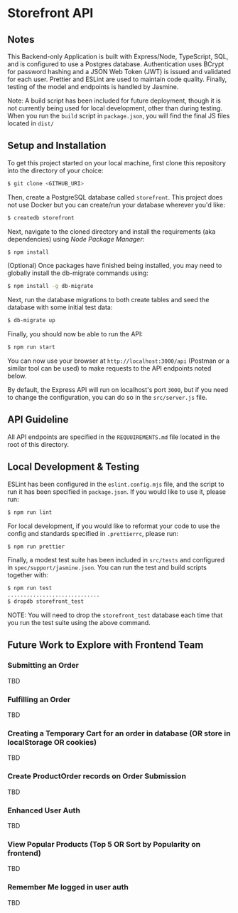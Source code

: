 # Storefront API

## Notes

This Backend-only Application is built with Express/Node, TypeScript, SQL, and is configured to use a Postgres database. Authentication uses BCrypt for password hashing and a JSON Web Token (JWT) is issued and validated for each user. Prettier and ESLint are used to maintain code quality. Finally, testing of the model and endpoints is handled by Jasmine.

Note: A build script has been included for future deployment, though it is not currently being used for local development, other than during testing. When you run the `build` script in `package.json`, you will find the final JS files located in `dist/`

## Setup and Installation

To get this project started on your local machine, first clone this repository into the directory of your choice:

``` bash
$ git clone <GITHUB_URI>
```

Then, create a PostgreSQL database called `storefront`. This project does not use Docker but you can create/run your database wherever you'd like:

``` bash
$ createdb storefront
```

Next, navigate to the cloned directory and install the requirements (aka dependencies) using _Node Package Manager_:

``` bash
$ npm install
```

(Optional) Once packages have finished being installed, you may need to globally install the db-migrate commands using:

``` bash
$ npm install -g db-migrate
```

Next, run the database migrations to both create tables and seed the database with some initial test data:

``` bash
$ db-migrate up
```

Finally, you should now be able to run the API:

``` bash
$ npm run start
```

You can now use your browser at `http://localhost:3000/api` (Postman or a similar tool can be used) to make requests to the API endpoints noted below.

By default, the Express API will run on localhost's port `3000`, but if you need to change the configuration, you can do so in the `src/server.js` file.

## API Guideline

All API endpoints are specified in the `REQUUIREMENTS.md` file located in the root of this directory.

## Local Development & Testing

ESLint has been configured in the `eslint.config.mjs` file, and the script to run it has been specified in `package.json`. If you would like to use it, please run:

``` bash
$ npm run lint
```

For local development, if you would like to reformat your code to use the config and standards specified in `.prettierrc`, please run:

``` bash
$ npm run prettier
```

Finally, a modest test suite has been included in `src/tests` and configured in `spec/support/jasmine.json`. You can run the test and build scripts together with:

``` bash
$ npm run test
.............................
$ dropdb storefront_test
```

NOTE: You will need to drop the `storefront_test` database each time that you run the test suite using the above command.

## Future Work to Explore with Frontend Team

### Submitting an Order

TBD

### Fulfilling an Order

TBD

### Creating a Temporary Cart for an order in database (OR store in localStorage OR cookies)

TBD

### Create ProductOrder records on Order Submission

TBD

### Enhanced User Auth

TBD

### View Popular Products (Top 5 OR Sort by Popularity on frontend)

TBD

### Remember Me logged in user auth

TBD
